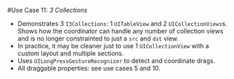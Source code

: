 #Use Case 11: _3 Collections_

- Demonstrates 3 `I3Collections`: 1 `UITableView` and 2 `UICollectionViews`s. Shows how the coordinator can handle any number of collection views and is no longer constrainted to just a `src` and `dst` view.
- In practice, it may be cleaner just to use 1 `UICollectionView` with a custom layout and multiple sections.
- Uses `UILongPressGestureRecognizer` to detect and coordinate drags.
- All draggable properties: see use cases 5 and 10.
